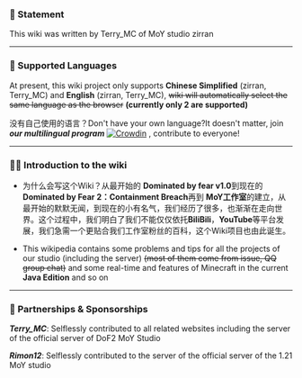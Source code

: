 ### 📣 Statement

This wiki was written by Terry_MC of MoY studio zirran

---

### 📄 Supported Languages

At present, this wiki project only supports **Chinese Simplified** (zirran, Terry_MC) and **English** (zirran, Terry_MC),  ~~wiki will automatically select the same language as the browser~~  **(currently only 2 are supported)**

没有自己使用的语言？Don't have your own language?It doesn't matter, join **_our multilingual program_** [![Crowdin](https://badges.crowdin.net/moywiki/localized.svg)](https://crowdin.com/project/moywiki) , contribute to everyone!

---

### 😶‍🌫️ Introduction to the wiki

- 为什么会写这个Wiki？从最开始的 **Dominated by fear v1.0**到现在的 **Dominated by Fear 2：Containment Breach**再到 **MoY工作室**的建立，从最开始的默默无闻，到现在的小有名气，我们经历了很多，也渐渐在走向世界。这个过程中，我们明白了我们不能仅仅依托**BiliBili**，**YouTube**等平台发展，我们急需一个更贴合我们工作室粉丝的百科，这个Wiki项目也由此诞生。

- This wikipedia contains some problems and tips for all the projects of our studio (including the server) ~~(most of them come from issue, QQ group chat)~~ and some real-time and features of Minecraft in the current **Java Edition** and so on

---

### 🤝 Partnerships & Sponsorships

**_Terry_MC_**: Selflessly contributed to all related websites including the server of the official server of DoF2 MoY Studio

**_Rimon12_**: Selflessly contributed to the server of the official server of the 1.21 MoY studio
